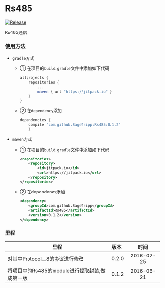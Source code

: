 # Rs485
[![Release](https://jitpack.io/v/SageTripp/Rs485.svg)](https://jitpack.io/#SageTripp/Rs485)

Rs485通信

### 使用方法
* `gradle`方式
    - ① 在项目的`build.gradle`文件中添加如下代码
    
        ```groovy
        allprojects {
            repositories {
                ...
                maven { url "https://jitpack.io" }
            }
        }
        ```

    - ② 在`dependency`添加
            
        ```groovy 
        dependencies {
            compile 'com.github.SageTripp:Rs485:0.1.2'
            }
        ```
        
* `maven`方式
    - ① 在项目的`build.gradle`文件中添加如下代码
    
        ```xml
        <repositories>
        	<repository>
        		<id>jitpack.io</id>
        		<url>https://jitpack.io</url>
        	</repository>
        </repositories>
        ```

    - ② 在dependency添加
            
        ```xml
        <dependency>
        	<groupId>com.github.SageTripp</groupId>
        	<artifactId>Rs485</artifactId>
        	<version>0.1.2</version>
        </dependency>
        ```
        
### 里程
| 里程 | 版本 | 时间 |
| ----- | :---- | :-----: |
| 对其中Protocol__8的协议进行修改 | 0.2.0 | 2016-07-25 
| 将项目中的Rs485的module进行提取封装,做成第一版 | 0.1.2 | 2016-06-21 ||